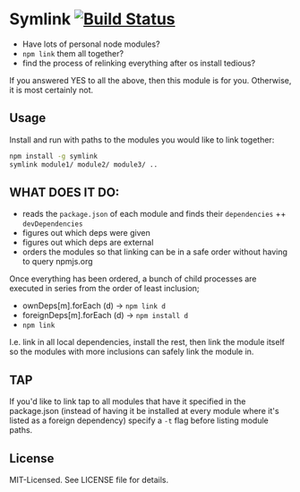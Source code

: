 # Symlink [![Build Status](https://secure.travis-ci.org/clux/symlink.png)](http://travis-ci.org/clux/symlink)

- Have lots of personal node modules?
- `npm link` them all together?
- find the process of relinking everything after os install tedious?

If you answered YES to all the above, then this module is for you.
Otherwise, it is most certainly not.

## Usage
Install and run with paths to the modules you would like to link together:

```bash
npm install -g symlink
symlink module1/ module2/ module3/ ..
```

## WHAT DOES IT DO:

- reads the `package.json` of each module and finds their `dependencies` ++ `devDependencies`
- figures out which deps were given
- figures out which deps are external
- orders the modules so that linking can be in a safe order without having to query npmjs.org

Once everything has been ordered, a bunch of child processes are executed in series from the order of least inclusion;

- ownDeps[m].forEach (d) -> `npm link d`
- foreignDeps[m].forEach (d) -> `npm install d`
- `npm link`

I.e. link in all local dependencies, install the rest, then link the module itself so the modules with more inclusions can safely link the module in.

## TAP
If you'd like to link tap to all modules that have it specified in the package.json (instead of having it be installed at every module where it's listed as a foreign dependency) specify a `-t` flag before listing module paths.

## License
MIT-Licensed. See LICENSE file for details.
